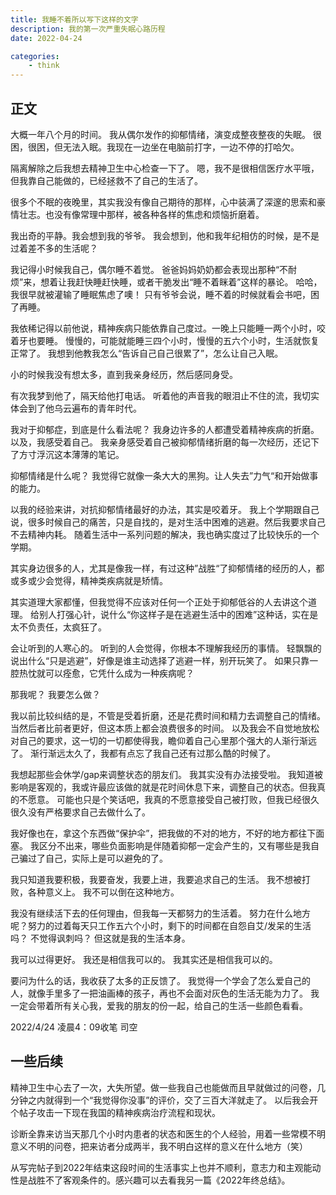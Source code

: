 ```yaml
---
title: 我睡不着所以写下这样的文字
description: 我的第一次严重失眠心路历程
date: 2022-04-24

categories:
    - think
---
```

## 正文
大概一年八个月的时间。
我从偶尔发作的抑郁情绪，演变成整夜整夜的失眠。
很困，很困，但无法入眠。我现在一边坐在电脑前打字，一边不停的打哈欠。

隔离解除之后我想去精神卫生中心检查一下了。
嗯，我不是很相信医疗水平哦，但我靠自己能做的，已经拯救不了自己的生活了。

很多个不眠的夜晚里，其实我没有像自己期待的那样，心中装满了深邃的思索和豪情壮志。也没有像常理中那样，被各种各样的焦虑和烦恼折磨着。

我出奇的平静。我会想到我的爷爷。
我会想到，他和我年纪相仿的时候，是不是过着差不多的生活呢？

我记得小时候我自己，偶尔睡不着觉。
爸爸妈妈奶奶都会表现出那种“不耐烦”来，想着让我赶快睡赶快睡，或者干脆发出“睡不着眯着”这样的暴论。
哈哈，我很早就被灌输了睡眠焦虑了噢！
只有爷爷会说，睡不着的时候就看会书吧，困了再睡。

我依稀记得以前他说，精神疾病只能依靠自己度过。一晚上只能睡一两个小时，咬着牙也要睡。
慢慢的，可能就能睡三四个小时，慢慢的五六个小时，生活就恢复正常了。
我想到他教我怎么“告诉自己自己很累了”，怎么让自己入眠。

小的时候我没有想太多，直到我亲身经历，然后感同身受。

有次我梦到他了，隔天给他打电话。
听着他的声音我的眼泪止不住的流，我切实体会到了他乌云遍布的青年时代。

我对于抑郁症，到底是什么看法呢？
我身边许多的人都遭受着精神疾病的折磨。
以及，我感受着自己。
我亲身感受着自己被抑郁情绪折磨的每一次经历，还记下了方寸浮沉这本薄薄的笔记。

抑郁情绪是什么呢？
我觉得它就像一条大大的黑狗。让人失去”力气“和开始做事的能力。

以我的经验来讲，对抗抑郁情绪最好的办法，其实是咬着牙。
我上个学期跟自己说，很多时候自己的痛苦，只是自找的，是对生活中困难的逃避。然后我要求自己不去精神内耗。
随着生活中一系列问题的解决，我也确实度过了比较快乐的一个学期。

其实身边很多的人，尤其是像我一样，有过这种”战胜“了抑郁情绪的经历的人，都或多或少会觉得，精神类疾病就是矫情。

其实道理大家都懂，但我觉得不应该对任何一个正处于抑郁低谷的人去讲这个道理。
给别人打强心针，说什么“你这样子是在逃避生活中的困难”这种话，实在是太不负责任，太疯狂了。

会让听到的人寒心的。
听到的人会觉得，你根本不理解我经历的事情。
轻飘飘的说出什么“只是逃避”，好像是谁主动选择了逃避一样，别开玩笑了。
如果只靠一腔热忱就可以痊愈，它凭什么成为一种疾病呢？

那我呢？
我要怎么做？

我以前比较纠结的是，不管是受着折磨，还是花费时间和精力去调整自己的情绪。
当然后者比前者更好，但这本质上都会浪费很多的时间。
以及我会不自觉地放松对自己的要求，这一切的一切都使得我，瞻仰着自己心里那个强大的人渐行渐远了。
渐行渐远太久了，我都有点忘了我自己还有过那么酷的时候了。

我想起那些会休学/gap来调整状态的朋友们。
我其实没有办法接受啦。
我知道被影响是客观的，我或许最应该做的就是花时间休息下来，调整自己的状态。但我真的不愿意。
可能也只是个笑话吧，我真的不愿意接受自己被打败，但我已经很久很久没有严格要求自己去做什么了。

我好像也在，拿这个东西做“保护伞”，把我做的不对的地方，不好的地方都往下面塞。
我区分不出来，哪些负面影响是伴随着抑郁一定会产生的，又有哪些是我自己骗过了自己，实际上是可以避免的了。

我只知道我要积极，我要奋发，我要上进，我要追求自己的生活。
我不想被打败，各种意义上。
我不可以倒在这种地方。

我没有继续活下去的任何理由，但我每一天都努力的生活着。
努力在什么地方呢？努力的过着每天只工作五六个小时，剩下的时间都在自怨自艾/发呆的生活吗？
不觉得讽刺吗？
但这就是我的生活本身。

我可以过得更好。
我还是相信我可以的。
我其实还是相信我可以的。

要问为什么的话，我收获了太多的正反馈了。
我觉得一个学会了怎么爱自己的人，就像手里多了一把油画棒的孩子，再也不会面对灰色的生活无能为力了。
我一定会带着所有关心我，爱我的朋友的份一起，给自己的生活一些颜色看看。

2022/4/24 凌晨4：09收笔
司空

## 一些后续
精神卫生中心去了一次，大失所望。做一些我自己也能做而且早就做过的问卷，几分钟之内就得到一个“我觉得你没事”的评价，交了三百大洋就走了。
以后我会开个帖子攻击一下现在我国的精神疾病治疗流程和现状。

诊断全靠来访当天那几个小时内患者的状态和医生的个人经验，用着一些常模不明意义不明的问卷，把来访者分成两半，我不明白这样的意义在什么地方（笑）

从写完帖子到2022年结束这段时间的生活事实上也并不顺利，意志力和主观能动性是战胜不了客观条件的。感兴趣可以去看我另一篇《2022年终总结》。